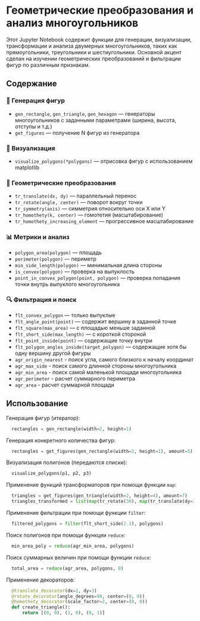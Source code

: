 # Геометрические преобразования и анализ многоугольников

Этот Jupyter Notebook содержит функции для генерации, визуализации, трансформации и анализа двумерных многоугольников, таких как прямоугольники, треугольники и шестиугольники. Основной акцент сделан на изучении геометрических преобразований и фильтрации фигур по различным признакам.

## Содержание

### 📐 Генерация фигур
- `gen_rectangle`, `gen_triangle`, `gen_hexagon` — генераторы многоугольников с заданными параметрами (ширина, высота, отступы и т.д.)
- `get_figures` — получение N фигур из генератора

### 🎨 Визуализация
- `visualize_polygons(*polygons)` — отрисовка фигур с использованием matplotlib

### 🔁 Геометрические преобразования
- `tr_translate(dx, dy)` — параллельный перенос
- `tr_rotate(angle, center)` — поворот вокруг точки
- `tr_symmetry(axis)` — симметрия относительно оси X или Y
- `tr_homothety(k, center)` — гомотетия (масштабирование)
- `tr_homothety_increasing_element` — прогрессивное масштабирование

### 📊 Метрики и анализ
- `polygon_area(polygon)` — площадь
- `perimeter(polygon)` — периметр
- `min_side_length(polygon)` — минимальная длина стороны
- `is_convex(polygon)` — проверка на выпуклость
- `point_in_convex_polygon(point, polygon)` — проверка попадания точки внутрь выпуклого многоугольника

### 🔍 Фильтрация и поиск
- `flt_convex_polygon` — только выпуклые
- `flt_angle_point(point)` — содержит вершину в заданной точке
- `flt_square(max_area)` — с площадью меньше заданной
- `flt_short_side(max_length)` — с короткой стороной
- `flt_point_inside(point)` — содержащие точку внутри
- `flt_polygon_angles_inside(target_polygon)` — содержащие хотя бы одну вершину другой фигуры
- `agr_origin_nearest` - поиск угла, самого близкого к началу координат
- `agr_max_side` - поиск самого длинной стороны многоугольника
- `agr_min_area` - поиск самой маленькой площади многоугольника
- `agr_perimeter` - расчет суммарного периметра
- `agr_area` - расчет суммарной площади

## Использование

Генерация фигур (итератор):
```python
  rectangles = gen_rectangle(width=2, height=1)
```

Генерация конкретного количества фигур:
```python
  rectangles = get_figures(gen_rectangle(width=2, height=1), amount=5)
```

Визуализация полигонов (передаются списки):
```python
  visualize_polygons(p1, p2, p3)
```

Применение функций трансформаторов при помощи функции `map`:
```python
  triangles = get_figures(gen_triangle(width=2, height=4), amount=7)
  triangles_transformed = list(map(tr_rotate(30), map(tr_translate(dy=3), triangles)))
```

Применение фильтрации при помощи функции `filter`:
```python
  filtered_polygons = filter(flt_short_side(2.3), polygons)
```

Поиск полигонов при помощи функции `reduce`:
```python
  min_area_poly = reduce(agr_min_area, polygons)
```

Поиск суммарных величин при помощи функции `reduce`:
```python
  total_area = reduce(agr_area, polygons, 0)
```

Применение декораторов:
```python
  @translate_decorator(dx=2, dy=3)
  @rotate_decorator(angle_degrees=90, center=(0, 0))
  @homothety_decorator(scale_factor=2, center=(0, 0))
  def create_triangle():
      return [(0, 0), (1, 0), (0, 1)]
```
